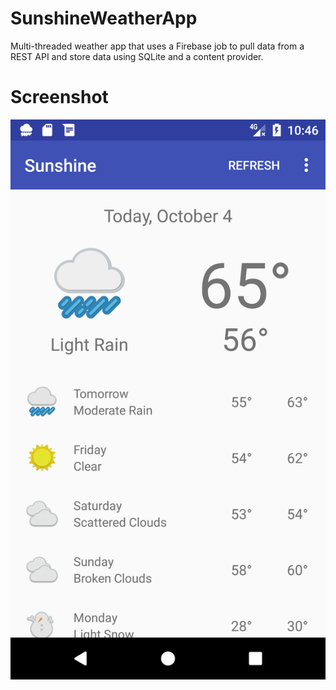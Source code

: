 # SunshineWeatherApp
Multi-threaded weather app that uses a Firebase job to pull data from a REST API and store data using SQLite and a content provider.

# Screenshot
![Alt text](./Screenshots/MainActivity.png?raw=true "Main Activity")
